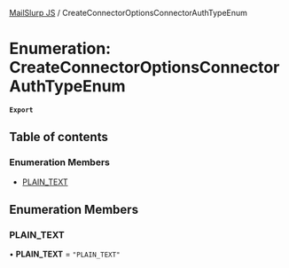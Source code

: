 [MailSlurp JS](../README.md) / CreateConnectorOptionsConnectorAuthTypeEnum

# Enumeration: CreateConnectorOptionsConnectorAuthTypeEnum

**`Export`**

## Table of contents

### Enumeration Members

- [PLAIN\_TEXT](CreateConnectorOptionsConnectorAuthTypeEnum.md#plain_text)

## Enumeration Members

### PLAIN\_TEXT

• **PLAIN\_TEXT** = ``"PLAIN_TEXT"``
